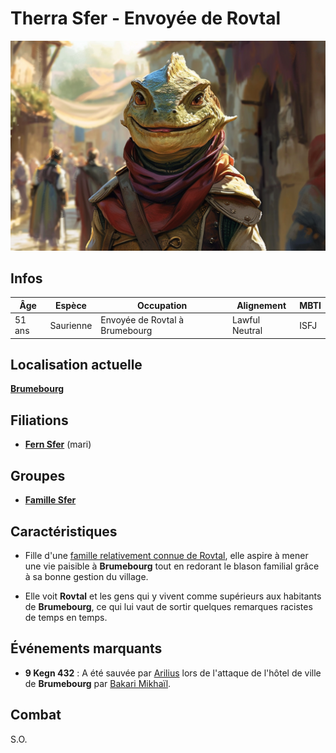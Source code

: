 # Therra Sfer - Envoyée de Rovtal

![Therra Sfer](../../../_images/envoyée.png)

## Infos 

| Âge | Espèce | Occupation | Alignement | MBTI |
| --- | ------ | ---------- | ---------- | ---- |
| 51 ans | Saurienne | Envoyée de Rovtal à Brumebourg | Lawful Neutral | ISFJ |

## Localisation actuelle
[**Brumebourg**](../../VILLES/Brumebourg.md)

## Filiations
* [**Fern Sfer**](./Fern_Sfer.md) (mari)

## Groupes 
* [**Famille Sfer**](../ROVTAL/GROUPES/Famille_Sfer.md)

## Caractéristiques
* Fille d'une [famille relativement connue de Rovtal](../ROVTAL/GROUPES/Famille_Sfer.md),  elle aspire à mener une vie paisible à **Brumebourg** tout en redorant le blason familial grâce à sa bonne gestion du village.

* Elle voit **Rovtal** et les gens qui y vivent comme supérieurs aux habitants de **Brumebourg**, ce qui lui vaut de sortir quelques remarques racistes de temps en temps. 

## Événements marquants
* **9 Kegn 432** : A été sauvée par [Arilius](../Arilius.md) lors de l'attaque de l'hôtel de ville de **Brumebourg** par [Bakari Mikhaïl](../ENFANTS_DE_LA_RUE/Bakari_Mikhail.md).

## Combat
S.O.